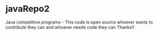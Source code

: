 # javaRepo2
Java competitive programs - This code is open source whoever wants to contribute they can and whoever needs code they can Thanks!!
